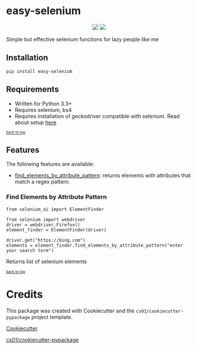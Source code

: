 # easy-selenium
<p align="center">

<a href="https://pypi.python.org/pypi/selenium_ai">
<img src="https://img.shields.io/pypi/v/selenium_ai.svg" /></a>
<a href="https://travis-ci.org/KeshevK/selenium_ai"><img src="https://travis-ci.org/KeshevK/selenium_ai.svg?branch=master" /></a>
</p>
Simple but effective selenium functions for lazy people like me

## Installation

    pip install easy-selenium

## Requirements

* Written for Python 3.3+
* Requires selenium, bs4
* Requires installation of geckodriver compatible with selenium. Read about setup [here](https://selenium-python.readthedocs.io/installation.html)

<sub><sup>[back to top](#easy-selenium)</sub></sup>

## Features

The following features are available:

* [find_elements_by_attribute_pattern](#find_elements_by_attribute_pattern): returns elements with attributes that match a regex pattern.

### Find Elements by Attribute Pattern

    from selenium_ai import ElementFinder

    from selenium import webdriver
    driver = webdriver.Firefox()
    element_finder = ElementFinder(driver)

    driver.get("https://bing.com")
    elements = element_finder.find_elements_by_attribute_pattern("enter your search term")

Returns list of selenium elements

<sub><sup>[back to top](#find_elements_by_attribute_pattern)</sub></sup>

# Credits
This package was created with Cookiecutter and the `cs01/cookiecutter-pypackage` project template.

[Cookiecutter](https://github.com/audreyr/cookiecutter)

[cs01/cookiecutter-pypackage](https://github.com/cs01/cookiecutter-pypackage)
